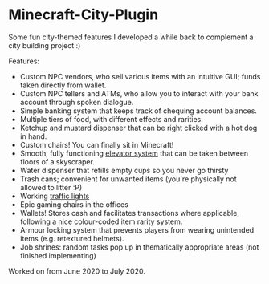 # Minecraft-City-Plugin
Some fun city-themed features I developed a while back to complement a city building project :)

Features:
- Custom NPC vendors, who sell various items with an intuitive GUI; funds taken directly from wallet.
- Custom NPC tellers and ATMs, who allow you to interact with your bank account through spoken dialogue.
- Simple banking system that keeps track of chequing account balances.
- Multiple tiers of food, with different effects and rarities.
- Ketchup and mustard dispenser that can be right clicked with a hot dog in hand.
- Custom chairs! You can finally sit in Minecraft!
- Smooth, fully functioning [elevator system](https://youtu.be/XUJi2kHPsA0) that can be taken between floors of a skyscraper.
- Water dispenser that refills empty cups so you never go thirsty
- Trash cans; convenient for unwanted items (you're physically not allowed to litter :P)
- Working [traffic lights](https://youtu.be/FYVB8Q-iNZw)
- Epic gaming chairs in the offices
- Wallets! Stores cash and facilitates transactions where applicable, following a nice colour-coded item rarity system.
- Armour locking system that prevents players from wearing unintended items (e.g. retextured helmets).
- Job shrines: random tasks pop up in thematically appropriate areas (not finished implementing)

Worked on from June 2020 to July 2020.
